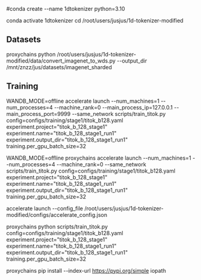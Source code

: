 #conda create --name 1dtokenizer python=3.10


conda activate 1dtokenizer
cd /root/users/jusjus/1d-tokenizer-modified

## Datasets

proxychains python /root/users/jusjus/1d-tokenizer-modified/data/convert_imagenet_to_wds.py --output_dir /mnt/znzz/jus/datasets/imagenet_sharded


## Training
 WANDB_MODE=offline accelerate launch --num_machines=1 --num_processes=4 --machine_rank=0 --main_process_ip=127.0.0.1 --main_process_port=9999 --same_network scripts/train_titok.py config=configs/training/stage1/titok_b128.yaml \
    experiment.project="titok_b_128_stage1" \
    experiment.name="titok_b_128_stage1_run1" \
    experiment.output_dir="titok_b_128_stage1_run1" \
    training.per_gpu_batch_size=32

WANDB_MODE=offline proxychains accelerate launch --num_machines=1 --num_processes=4 --machine_rank=0 --same_network scripts/train_titok.py config=configs/training/stage1/titok_b128.yaml \
    experiment.project="titok_b_128_stage1" \
    experiment.name="titok_b_128_stage1_run1" \
    experiment.output_dir="titok_b_128_stage1_run1" \
    training.per_gpu_batch_size=32

accelerate launch --config_file /root/users/jusjus/1d-tokenizer-modified/configs/accelerate_config.json 

proxychains python scripts/train_titok.py config=configs/training/stage1/titok_b128.yaml \
    experiment.project="titok_b_128_stage1" \
    experiment.name="titok_b_128_stage1_run1" \
    experiment.output_dir="titok_b_128_stage1_run1" \
    training.per_gpu_batch_size=32

proxychains pip install --index-url https://pypi.org/simple iopath